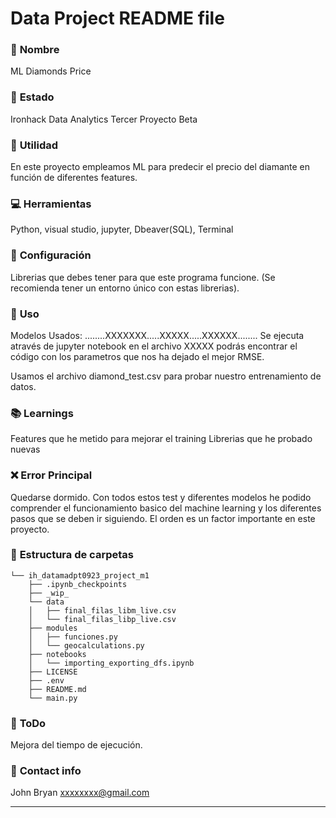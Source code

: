 # Data Project README file

### :raising_hand: **Nombre** 
ML Diamonds Price
### :baby: **Estado**
Ironhack Data Analytics Tercer Proyecto Beta

### :running: **Utilidad**
En este proyecto empleamos ML para predecir el precio del diamante en función de diferentes features.
### :computer: **Herramientas**
Python, visual studio, jupyter, Dbeaver(SQL), Terminal


### :wrench: **Configuración**
Librerias que debes tener para que este programa funcione. (Se recomienda tener un entorno único con estas librerias).



### :see_no_evil: **Uso**
Modelos Usados: ........XXXXXXX.....XXXXX.....XXXXXX........
Se ejecuta através de jupyter notebook en el archivo XXXXX podrás encontrar el código con los parametros que nos ha dejado el mejor RMSE.

Usamos el archivo diamond_test.csv para probar nuestro entrenamiento de datos.

### :books: **Learnings**
Features que he metido para mejorar el training
Librerias que he probado nuevas
### :x: **Error Principal**
Quedarse dormido. Con todos estos test y diferentes modelos he podido comprender el funcionamiento basico del machine learning
y los diferentes pasos que se deben ir siguiendo. El orden es un factor importante en este proyecto.

### :file_folder: **Estructura de carpetas**
```
└── ih_datamadpt0923_project_m1
    ├── .ipynb_checkpoints
    ├── _wip_
    └── data
    │   ├── final_filas_libm_live.csv
    │   └── final_filas_libp_live.csv
    ├── modules
    │   ├── funciones.py
    │   └── geocalculations.py     
    ├── notebooks
    │   └── importing_exporting_dfs.ipynb
    ├── LICENSE
    ├── .env
    ├── README.md
    └── main.py
```


### :shit: **ToDo**
Mejora del tiempo de ejecución.

### :love_letter: **Contact info**
John Bryan xxxxxxxx@gmail.com

---
